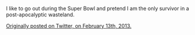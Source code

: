 

I like to go out during the Super Bowl and pretend I am the only survivor in a post-apocalyptic wasteland.

[Originally posted on Twitter, on February 13th,
2013.](https://twitter.com/codinghorror/status/297931707661815809) 